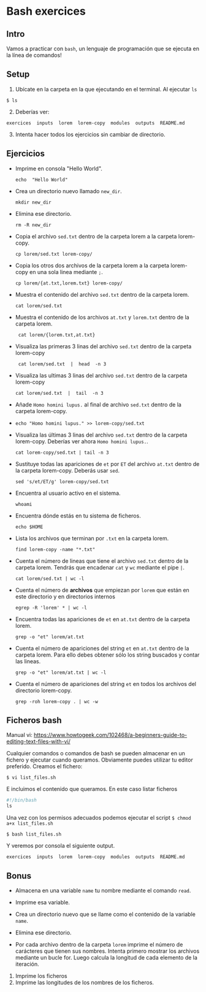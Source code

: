 # Bash exercices


## Intro

Vamos a practicar con `bash`, un lenguaje de programación que se ejecuta en la línea de comandos!

## Setup
1. Ubícate en la carpeta en la que ejecutando en el terminal. Al ejecutar `ls` 
```console
$ ls
```

2. Deberías ver: 
```console
exercices  inputs  lorem  lorem-copy  modules  outputs  README.md
```
3. Intenta hacer todos los ejercicios sin cambiar de directorio. 

## Ejercicios

* Imprime en consola "Hello World".
    ```console
    echo  "Hello World"
    ```
* Crea un directorio nuevo llamado `new_dir`.
    ```console
   mkdir new_dir
    ```
* Elimina ese directorio.
     ```console
    rm -R new_dir
    ```
* Copia el archivo `sed.txt` dentro de la carpeta lorem a la carpeta lorem-copy. 
    ```console
    cp lorem/sed.txt lorem-copy/
    ```



* Copia los otros dos archivos de la carpeta lorem a la carpeta lorem-copy en una sola linea mediante `;`. 
    ```console
    cp lorem/{at.txt,lorem.txt} lorem-copy/
    ```


* Muestra el contenido del archivo `sed.txt` dentro de la carpeta lorem.
    ```console
    cat lorem/sed.txt
    ```
* Muestra el contenido de los archivos `at.txt` y `lorem.txt` dentro de la carpeta lorem. 
   ```console
    cat lorem/{lorem.txt,at.txt}
    ```


* Visualiza las primeras 3 linas del archivo `sed.txt` dentro de la carpeta lorem-copy 
   ```console
    cat lorem/sed.txt  |  head  -n 3
    ```

* Visualiza las ultimas 3 linas del archivo `sed.txt` dentro de la carpeta lorem-copy 

    ```console
    cat lorem/sed.txt  |  tail  -n 3
    ```

* Añade `Homo homini lupus.` al final de archivo `sed.txt` dentro de la carpeta lorem-copy. 
* 
    ```console
    echo "Homo homini lupus." >> lorem-copy/sed.txt
    ```


* Visualiza las últimas 3 linas del archivo `sed.txt` dentro de la carpeta lorem-copy. Deberías ver ahora `Homo homini lupus.`. 
    ```console
    cat lorem-copy/sed.txt | tail -n 3
    ```



* Sustituye todas las apariciones de `et` por `ET` del archivo `at.txt` dentro de la carpeta lorem-copy. Deberás usar `sed`. 


    ```console
    sed 's/et/ET/g' lorem-copy/sed.txt
    ```


* Encuentra al usuario activo en el sistema.

    ```console
    whoami
    ```


* Encuentra dónde estás en tu sistema de ficheros.

     ```console
    echo $HOME
    ```
    


* Lista los archivos que terminan por `.txt` en la carpeta lorem.

    ```console
    find lorem-copy -name "*.txt"
    ```


* Cuenta el número de lineas que tiene el archivo `sed.txt` dentro de la carpeta lorem. Tendrás que encadenar `cat` y `wc` mediante el pipe `|`. 

    ```console
    cat lorem/sed.txt | wc -l
    ```



* Cuenta el número de **archivos** que empiezan por `lorem` que están en este directorio y en directorios internos

    ```console
    egrep -R 'lorem' * | wc -l
    ```

* Encuentra todas las apariciones de `et` en `at.txt` dentro de la carpeta lorem.

    ```console
    grep -o "et" lorem/at.txt
    ```


* Cuenta el número de apariciones del string `et` en `at.txt` dentro de la carpeta lorem. Para ello debes obtener sólo los string buscados y contar las lineas. 

    ```console
    grep -o "et" lorem/at.txt | wc -l
    ```

*  Cuenta el número de apariciones del string `et` en todos los archivos del directorio lorem-copy. 

    ```console
    grep -roh lorem-copy . | wc -w 
    ```


## Ficheros bash

Manual vi: https://www.howtogeek.com/102468/a-beginners-guide-to-editing-text-files-with-vi/

Cualquier comandos o comandos de bash se pueden almacenar en un fichero y ejecutar cuando queramos. Obviamente puedes utilizar tu editor preferido. Creamos el fichero: 
```console
$ vi list_files.sh
```
E incluimos el contenido que queramos. En este caso listar ficheros
```python
#!/bin/bash
ls
```

Una vez con los permisos adecuados podemos ejecutar el script `$ chmod a+x list_files.sh`
```console
$ bash list_files.sh
```
Y veremos por consola el siguiente output. 
```console
exercices  inputs  lorem  lorem-copy  modules  outputs  README.md
```

## Bonus

* Almacena en una variable `name` tu nombre mediante el comando `read`.

* Imprime esa variable.

* Crea un directorio nuevo que se llame como el contenido de la variable `name`.

* Elimina ese directorio. 

* Por cada archivo dentro de la carpeta `lorem` imprime el número de carácteres que tienen sus nombres. Intenta primero mostrar los archivos mediante un bucle for. Luego calcula la longitud de cada elemento de la iteración. 
1. Imprime los ficheros
2. Imprime las longitudes de los nombres de los ficheros. 

